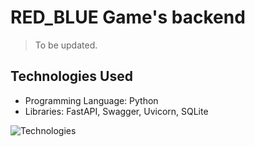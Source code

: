 # RED_BLUE Game's backend

> To be updated.

## Technologies Used

- Programming Language: Python
- Libraries: FastAPI, Swagger, Uvicorn, SQLite

![Technologies](https://skillicons.dev/icons?i=python,fastapi,sqlite,git)
